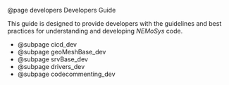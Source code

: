@page developers Developers Guide

This guide is designed to provide developers with the guidelines and best practices for understanding and developing <em>NEMoSys</em> code. 

- @subpage cicd_dev
- @subpage geoMeshBase_dev
- @subpage srvBase_dev
- @subpage drivers_dev
- @subpage codecommenting_dev
